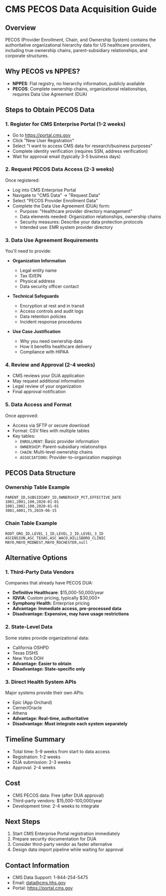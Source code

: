 # CMS PECOS Data Acquisition Guide

## Overview
PECOS (Provider Enrollment, Chain, and Ownership System) contains the authoritative organizational hierarchy data for US healthcare providers, including true ownership chains, parent-subsidiary relationships, and corporate structures.

## Why PECOS vs NPPES?
- **NPPES**: Flat registry, no hierarchy information, publicly available
- **PECOS**: Complete ownership chains, organizational relationships, requires Data Use Agreement (DUA)

## Steps to Obtain PECOS Data

### 1. Register for CMS Enterprise Portal (1-2 weeks)
- Go to https://portal.cms.gov
- Click "New User Registration"
- Select "I want to access CMS data for research/business purposes"
- Complete identity verification (requires SSN, address verification)
- Wait for approval email (typically 3-5 business days)

### 2. Request PECOS Data Access (2-3 weeks)
Once registered:
- Log into CMS Enterprise Portal
- Navigate to "CMS Data" → "Request Data"
- Select "PECOS Provider Enrollment Data"
- Complete the Data Use Agreement (DUA) form:
  - Purpose: "Healthcare provider directory management"
  - Data elements needed: Organization relationships, ownership chains
  - Security measures: Describe your data protection protocols
  - Intended use: EMR system provider directory

### 3. Data Use Agreement Requirements
You'll need to provide:
- **Organization Information**
  - Legal entity name
  - Tax ID/EIN
  - Physical address
  - Data security officer contact

- **Technical Safeguards**
  - Encryption at rest and in transit
  - Access controls and audit logs
  - Data retention policies
  - Incident response procedures

- **Use Case Justification**
  - Why you need ownership data
  - How it benefits healthcare delivery
  - Compliance with HIPAA

### 4. Review and Approval (2-4 weeks)
- CMS reviews your DUA application
- May request additional information
- Legal review of your organization
- Final approval notification

### 5. Data Access and Format
Once approved:
- Access via SFTP or secure download
- Format: CSV files with multiple tables
- Key tables:
  - `ENROLLMENT`: Basic provider information
  - `OWNERSHIP`: Parent-subsidiary relationships
  - `CHAIN`: Multi-level ownership chains
  - `ASSOCIATIONS`: Provider-to-organization mappings

## PECOS Data Structure

### Ownership Table Example
```csv
PARENT_ID,SUBSIDIARY_ID,OWNERSHIP_PCT,EFFECTIVE_DATE
1001,2001,100,2020-01-01
1001,2002,100,2020-01-01
3001,4001,75,2019-06-15
```

### Chain Table Example
```csv
ROOT_ORG_ID,LEVEL_1_ID,LEVEL_2_ID,LEVEL_3_ID
ASCENSION,ASC_TEXAS,ASC_WACO,HILLSBORO_CLINIC
MAYO,MAYO_MIDWEST,MAYO_ROCHESTER,null
```

## Alternative Options

### 1. Third-Party Data Vendors
Companies that already have PECOS DUA:
- **Definitive Healthcare**: $15,000-50,000/year
- **IQVIA**: Custom pricing, typically $30,000+
- **Symphony Health**: Enterprise pricing
- **Advantage: Immediate access, pre-processed data**
- **Disadvantage: Expensive, may have usage restrictions**

### 2. State-Level Data
Some states provide organizational data:
- California OSHPD
- Texas DSHS
- New York DOH
- **Advantage: Easier to obtain**
- **Disadvantage: State-specific only**

### 3. Direct Health System APIs
Major systems provide their own APIs:
- Epic (App Orchard)
- Cerner/Oracle
- Athena
- **Advantage: Real-time, authoritative**
- **Disadvantage: Must integrate each system separately**

## Timeline Summary
- Total time: 5-9 weeks from start to data access
- Registration: 1-2 weeks
- DUA submission: 2-3 weeks
- Approval: 2-4 weeks

## Cost
- CMS PECOS data: Free (after DUA approval)
- Third-party vendors: $15,000-100,000/year
- Development time: 2-4 weeks to integrate

## Next Steps
1. Start CMS Enterprise Portal registration immediately
2. Prepare security documentation for DUA
3. Consider third-party vendor as faster alternative
4. Design data import pipeline while waiting for approval

## Contact Information
- CMS Data Support: 1-844-254-5475
- Email: data@cms.hhs.gov
- Portal: https://portal.cms.gov